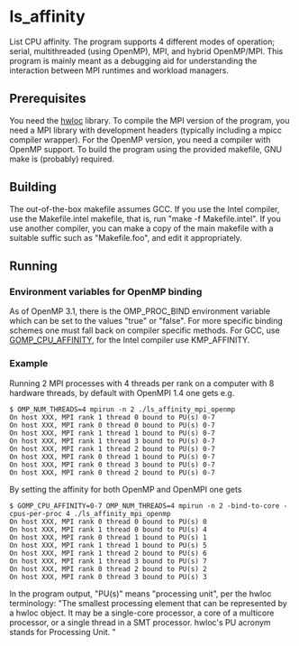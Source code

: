 ls_affinity
===========

List CPU affinity.  The program supports 4 different modes of
operation; serial, multithreaded (using OpenMP), MPI, and hybrid
OpenMP/MPI.  This program is mainly meant as a debugging aid for
understanding the interaction between MPI runtimes and workload
managers.

Prerequisites
-------------

You need the [hwloc](http://www.open-mpi.org/projects/hwloc/)
library. To compile the MPI version of the program, you need a MPI
library with development headers (typically including a mpicc compiler
wrapper). For the OpenMP version, you need a compiler with OpenMP
support. To build the program using the provided makefile, GNU make is
(probably) required.

Building
--------

The out-of-the-box makefile assumes GCC. If you use the Intel
compiler, use the Makefile.intel makefile, that is, run "make -f
Makefile.intel". If you use another compiler, you can make a copy of
the main makefile with a suitable suffic such as "Makefile.foo", and
edit it appropriately.


Running
-------

### Environment variables for OpenMP binding

As of OpenMP 3.1, there is the OMP_PROC_BIND environment variable
which can be set to the values "true" or "false". For more specific
binding schemes one must fall back on compiler specific methods. For
GCC, use
[GOMP_CPU_AFFINITY](http://gcc.gnu.org/onlinedocs/libgomp/GOMP_005fCPU_005fAFFINITY.html),
for the Intel compiler use KMP_AFFINITY.

### Example

Running 2 MPI processes with 4 threads per rank on a computer with 8
hardware threads, by default with OpenMPI 1.4 one gets e.g.

	$ OMP_NUM_THREADS=4 mpirun -n 2 ./ls_affinity_mpi_openmp 
	On host XXX, MPI rank 1 thread 0 bound to PU(s) 0-7
	On host XXX, MPI rank 0 thread 0 bound to PU(s) 0-7
	On host XXX, MPI rank 1 thread 1 bound to PU(s) 0-7
	On host XXX, MPI rank 1 thread 3 bound to PU(s) 0-7
	On host XXX, MPI rank 1 thread 2 bound to PU(s) 0-7
	On host XXX, MPI rank 0 thread 1 bound to PU(s) 0-7
	On host XXX, MPI rank 0 thread 3 bound to PU(s) 0-7
	On host XXX, MPI rank 0 thread 2 bound to PU(s) 0-7

By setting the affinity for both OpenMP and OpenMPI one gets

	$ GOMP_CPU_AFFINITY=0-7 OMP_NUM_THREADS=4 mpirun -n 2 -bind-to-core -cpus-per-proc 4 ./ls_affinity_mpi_openmp 
	On host XXX, MPI rank 0 thread 0 bound to PU(s) 0
	On host XXX, MPI rank 1 thread 0 bound to PU(s) 4
	On host XXX, MPI rank 0 thread 1 bound to PU(s) 1
	On host XXX, MPI rank 1 thread 1 bound to PU(s) 5
	On host XXX, MPI rank 1 thread 2 bound to PU(s) 6
	On host XXX, MPI rank 1 thread 3 bound to PU(s) 7
	On host XXX, MPI rank 0 thread 2 bound to PU(s) 2
	On host XXX, MPI rank 0 thread 3 bound to PU(s) 3

In the program output, "PU(s)" means "processing unit", per the hwloc
terminology: "The smallest processing element that can be represented
by a hwloc object. It may be a single-core processor, a core of a
multicore processor, or a single thread in a SMT processor. hwloc's PU
acronym stands for Processing Unit. "
